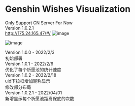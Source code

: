 # Genshin Wishes Visualization
Only Support CN Server For Now  
Version 1.0.2.1  
http://175.24.165.47/#/
![image](https://user-images.githubusercontent.com/67337861/154648677-cbd648ce-894a-40d4-82a7-f602163ead78.png)
  
![image](https://user-images.githubusercontent.com/67337861/158310102-9ff2e0e9-ad49-4fb0-a322-071bd14ed398.png)

Version 1.0.0 - 2022/2/3  
初始部署  
Version 1.0.1 - 2022/2/6  
优化了每个祈愿池的统计速度  
Version 1.0.2 - 2022/2/18  
uid下拉框增加昵称显示  
修改部分布局  
Version 1.0.2.1 - 2022/04/01  
新增显示每个祈愿池距离保底的次数  
